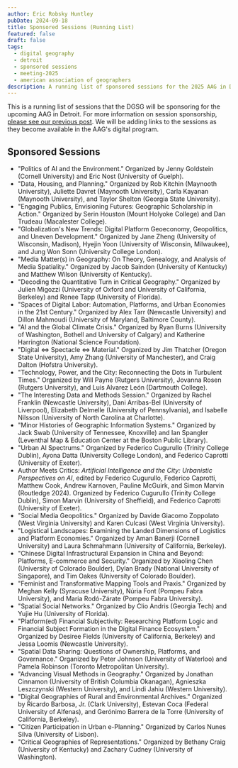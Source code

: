 ```yaml
---
author: Eric Robsky Huntley
pubDate: 2024-09-18
title: Sponsored Sessions (Running List)
featured: false
draft: false
tags:
  - digital geography
  - detroit
  - sponsored sessions
  - meeting-2025
  - american association of geographers
description: A running list of sponsored sessions for the 2025 AAG in Detroit.
---
```


This is a running list of sessions that the DGSG will be sponsoring for the upcoming AAG in Detroit. For more information on session sponsorship, [please see our previous post](https://digitalgeogsg.github.io/posts/2025-see-you-in-detroit/). We will be adding links to the sessions as they become available in the AAG's digital program.

## Sponsored Sessions

+ "Politics of AI and the Environment." Organized by Jenny Goldstein (Cornell University) and Eric Nost (University of Guelph).
+ "Data, Housing, and Planning." Organized by Rob Kitchin (Maynooth University), Juliette Davret (Maynooth University), Carla Kayanan (Maynooth University), and Taylor Shelton (Georgia State University).
+ "Engaging Publics, Envisioning Futures: Geographic Scholarship in Action." Organized by Serin Houston (Mount Holyoke College) and Dan Trudeau (Macalester College).
+ "Globalization's New Trends: Digital Platform Geoeconomy, Geopolitics, and Uneven Development." Organized by Jane Zheng (University of Wisconsin, Madison), Hyejin Yoon (University of Wisconsin, Milwaukee), and Jung Won Sonn (University College London).
+ "Media Matter(s) in Geography: On Theory, Genealogy, and Analysis of Media Spatiality." Organized by Jacob Saindon (University of Kentucky) and Matthew Wilson (University of Kentucky).
+ "Decoding the Quantitative Turn in Critical Geography." Organized by Julien Migozzi (University of Oxford and University of California, Berkeley) and Renee Tapp (University of Florida).
+ "Spaces of Digital Labor: Automation, Platforms, and Urban Economies in the 21st Century." Organized by Alex Tarr (Newcastle University) and Dillon Mahmoudi (University of Maryland, Baltimore County).
+ "AI and the Global Climate Crisis." Organized by Ryan Burns (University of Washington, Bothell and University of Calgary) and Katherine Harrington (National Science Foundation).
+ "Digital ⇔ Spectacle ⇔ Material." Organized by Jim Thatcher (Oregon State University), Amy Zhang (University of Manchester), and Craig Dalton (Hofstra University).
+ "Technology, Power, and the City: Reconnecting the Dots in Turbulent Times." Organized by Will Payne (Rutgers University), Jovanna Rosen (Rutgers University), and Luis Alvarez León (Dartmouth College).
+ "The Interesting Data and Methods Session." Organized by Rachel Franklin (Newcastle University), Dani Arribas-Bel (University of Liverpool), Elizabeth Delmelle (University of Pennsylvania), and Isabelle Nilsson (University of North Carolina at Charlotte).
+ "Minor Histories of Geographic Information Systems." Organized by Jack Swab (University of Tennessee, Knoxville) and Ian Spangler (Leventhal Map & Education Center at the Boston Public Library).
+ "Urban AI Spectrums." Organized by Federico Cugurullo (Trinity College Dublin), Ayona Datta (University College London), and Federico Caprotti (University of Exeter).
+ Author Meets Critics: _Artificial Intelligence and the City: Urbanistic Perspectives on AI_, edited by Federico Cugurullo, Federico Caprotti, Matthew Cook, Andrew Karnoven, Pauline McGuirk, and Simon Marvin (Routledge 2024). Organized by Federico Cugurullo (Trinity College Dublin), Simon Marvin (University of Sheffield), and  Federico Caprotti (University of Exeter).
+ "Social Media Geopolitics." Organized by Davide Giacomo Zoppolato (West Virginia University) and Karen Culcasi (West Virginia University).
+ "Logistical Landscapes: Examining the Landed Dimensions of Logistics and Platform Economies." Organized by Aman Banerji (Cornell University) and Laura Schmahmann (University of California, Berkeley).
+ "Chinese Digital Infrastructural Expansion in China and Beyond: Platforms, E-commerce and Security." Organized by Xiaoling Chen (University of Colorado Boulder), Dylan Brady (National University of Singapore), and Tim Oakes (University of Colorado Boulder).
+ "Feminist and Transformative Mapping Tools and Praxis." Organized by Meghan Kelly (Syracuse University), Núria Font (Pompeu Fabra University), and Maria Rodó-Zárate (Pompeu Fabra University).
+ "Spatial Social Networks." Organized by Clio Andris (Georgia Tech) and Yujie Hu (University of Florida).
+ "Platform(ed) Financial Subjectivity: Researching Platform Logic and Financial Subject Formation in the Digital Finance Ecosystem." Organized by Desiree Fields (University of California, Berkeley) and Jessa Loomis (Newcastle University).
+ "Spatial Data Sharing: Questions of Ownership, Platforms, and Governance." Organized by Peter Johnson (University of Waterloo) and Pamela Robinson (Toronto Metropolitan University).
+ "Advancing Visual Methods in Geography." Organized by Jonathan Cinnamon (University of British Columbia Okanagan), Agnieszka Leszczynski (Western University), and Lindi Jahiu (Western University).
+ "Digital Geographies of Rural and Environmental Archives." Organized by Ricardo Barbosa, Jr. (Clark University), Estevan Coca (Federal University of Alfenas), and Gerónimo Barrera de la Torre (University of California, Berkeley).
+ "Citizen Participation in Urban e-Planning." Organized by Carlos Nunes Silva (University of Lisbon).
+ "Critical Geographies of Representations." Organized by Bethany Craig (University of Kentucky) and Zachary Cudney (University of Washington).
